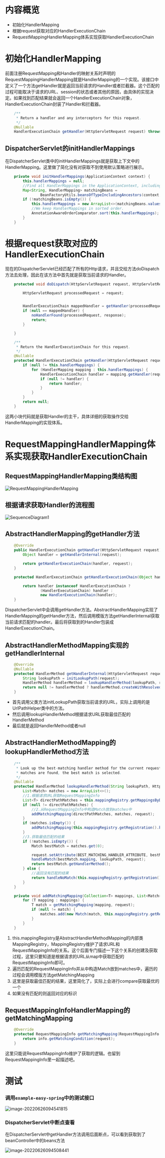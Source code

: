 # 内容概览

- 初始化HandlerMapping
- 根据request获取对应的HandlerExecutionChain
- RequestMappingHandlerMapping体系实现获取HandlerExecutionChain

# 初始化HandlerMapping

前面注册RequestMapping和Handler的映射关系时声明的RequestMappingHandlerMapping就是HandlerMapping的一个实现。该接口中定义了一个方法getHandler就是返回当前请求的Handler或者拦截器。这个匹配的过程可能取决于请求的URL、session的状态或者其他的原因，由具体的实现决定。如果找到匹配结果就会返回一个HandlerExecutionChain对象，HandlerExecutionChain封装了Handler和拦截器。

```java
    /**
     * Return a handler and any interceptors for this request.
     */
    @Nullable
    HandlerExecutionChain getHandler(HttpServletRequest request) throws Exception;
```

## DispatcherServlet的initHandlerMappings

在DispatcherServlet类中的initHandlerMappings就是获取上下文中的HandlerMapping。这里做了简化没有对获取不到使用默认策略进行展示。

```java
    private void initHandlerMappings(ApplicationContext context) {
        this.handlerMappings = null;
        //Find all HandlerMappings in the ApplicationContext, including ancestor contexts.
        Map<String, HandlerMapping> matchingBeans =
                BeanFactoryUtils.beansOfTypeIncludingAncestors(context, HandlerMapping.class, true, false);
        if (!matchingBeans.isEmpty()) {
            this.handlerMappings = new ArrayList<>(matchingBeans.values());
            //We keep HandlerMappings in sorted order.
            AnnotationAwareOrderComparator.sort(this.handlerMappings);
        }
    }
```

# 根据request获取对应的HandlerExecutionChain

现在的DispatcherServlet已经匹配了所有的Http请求，并且交给方法doDispatch方法去处理，因此在该方法中首先就是获取当前请求的Handler。

```java
    protected void doDispatch(HttpServletRequest request, HttpServletResponse response) throws Exception {

        HttpServletRequest processedRequest = request;


        HandlerExecutionChain mappedHandler = getHandler(processedRequest);
        if (null == mappedHandler) {
            noHandlerFound(processedRequest, response);
            return;
        }

    }

    /**
     * Return the HandlerExecutionChain for this request.
     */
    @Nullable
    protected HandlerExecutionChain getHandler(HttpServletRequest request) throws Exception {
        if (null != this.handlerMappings) {
            for (HandlerMapping mapping : this.handlerMappings) {
                HandlerExecutionChain handler = mapping.getHandler(request);
                if (null != handler) {
                    return handler;
                }
            }
        }
        return null;
    }
```

这两小块代码就是获取Handler的主干，具体详细的获取操作交给HandlerMapping的实现体系。

# RequestMappingHandlerMapping体系实现获取HandlerExecutionChain

## RequestMappingHandlerMapping类结构图

![RequestMappingHandlerMapping](06初始化HandlerMapping并根据Http请求获取HandlerExectionChain.assets/RequestMappingHandlerMapping.png)

## 根据请求获取Handler的流程图

![SequenceDiagram1](06初始化HandlerMapping并根据Http请求获取HandlerExectionChain.assets/SequenceDiagram1.png)

## AbstractHandlerMapping的getHandler方法

```java
    @Override
    public HandlerExecutionChain getHandler(HttpServletRequest request) throws Exception {
        Object handler = getHandlerInternal(request);

        return getHandlerExecutionChain(handler, request);
    }

    protected HandlerExecutionChain getHandlerExecutionChain(Object handler, HttpServletRequest request) {

        return handler instanceof HandlerExecutionChain ?
                (HandlerExecutionChain) handler :
                new HandlerExecutionChain(handler);
    }
```

DispatcherServlet中会调用getHandler方法。AbstractHandlerMapping实现了HandlerMapping的getHandler方法，然后调用模版方法getHandlerInternal获取当前请求匹配的handler。最后将获取到的Handler包装成HandlerExecutionChain。

## AbstractHandlerMethodMapping实现的getHandlerInternal

```java
    @Override
    @Nullable
    protected HandlerMethod getHandlerInternal(HttpServletRequest request) throws Exception {
        String lookupPath = initLookupPath(request);
        HandlerMethod handlerMethod = lookupHandlerMethod(lookupPath, request);
        return null != handlerMethod ? handlerMethod.createWithResolvedBean() : null;
    }
```

- 首先调用父类方法initLookupPath获取当前请求的URL，实际上调用的是UrlPathHelper类中的方法。
- 然后调用lookupHandlerMethod根据请求URL获取最佳匹配的HandlerMethod
- 最后就是返回HandlerMethod或者null

## AbstractHandlerMethodMapping的lookupHandlerMethod方法

```java
    /**
     * Look up the best-matching handler method for the current request. If multiple
     * matches are found, the best match is selected.
     */
    @Nullable
    protected HandlerMethod lookupHandlerMethod(String lookupPath, HttpServletRequest request) throws Exception {
        List<Match> matches = new ArrayList<>();
        //1.根据请求URL获取RequestMappingInfo
        List<T> directPathMatches = this.mappingRegistry.getMappingsByDirectPath(lookupPath);
        if (null != directPathMatches) {
            //2.从RequestMappingInfo中构造Match放到matches中
            addMatchingMapping(directPathMatches, matches, request);
        }
        if (matches.isEmpty()) {
            addMatchingMapping(this.mappingRegistry.getRegistration().keySet(), matches, request);
        }
        //3.获取最佳匹配的结果
        if (!matches.isEmpty()) {
            Match bestMatch = matches.get(0);

            request.setAttribute(BEST_MATCHING_HANDLER_ATTRIBUTE, bestMatch.getHandlerMethod());
            handleMatch(bestMatch.mapping, lookupPath, request);
            return bestMatch.getHandlerMethod();
        } else {
            //返回没有匹配的结果
            return handleNoMatch(this.mappingRegistry.getRegistration().keySet(), lookupPath, request);
        }
    }

    private void addMatchingMapping(Collection<T> mappings, List<Match> matches, HttpServletRequest request) {
        for (T mapping : mappings) {
            T match = getMatchingMapping(mapping, request);
            if (null != match) {
                matches.add(new Match(match, this.mappingRegistry.getRegistration().get(mapping)));
            }
        }
    }
```

1. this.mappingRegistry是AbstractHandlerMethodMapping的内部类MappingRegistry，MappingRegistry维护了请求URL和RequestMappingInfo的关系。这个后面专门描述一下这个关系的创建及获取过程，这里只要知道是根据请求的URL从map中获取匹配的RequestMappingInfo即可。
2. 遍历匹配的RequestMappingInfo并从中构造Match放到matches中，遍历的过程会调用模版方法getMatchingMapping
3. 这里是获取最佳匹配的结果，这里简化了，实际上会进行compare获取最优的一个
4. 如果没有匹配的则返回对应的标识

## RequestMappingInfoHandlerMapping的getMatchingMapping

```java
    @Override
    protected RequestMappingInfo getMatchingMapping(RequestMappingInfo info, HttpServletRequest request) {
        return info.getMatchingCondition(request);
    }

```

这里只能说RequestMappingInfo维护了获取的逻辑。也留到RequestMappingInfo里一起描述吧。

# 测试

### **调用`example-easy-spring`中的测试接口**

![image-20220626094541815](06初始化HandlerMapping并根据Http请求获取HandlerExectionChain.assets/image-20220626094541815.png)

### DispatcherServlet中断点查看

在DispatcherServlet中getHandler方法调用后面断点，可以看到获取到了beanController中的beans方法

![image-20220626094508441](06初始化HandlerMapping并根据Http请求获取HandlerExectionChain.assets/image-20220626094508441.png)
